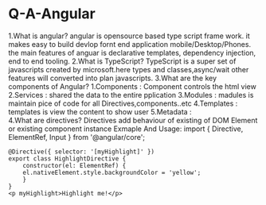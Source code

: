 # Q-A-Angular


1.What is angular?
	angular is opensource based type script frame work. it makes easy to build devlop fornt end application mobile/Desktop/Phones.
	the main features of anguar is declarative templates, dependency injection, end to end tooling.
2.What is TypeScript?
   TypeScript is a super set of javascripts created by microsoft.here types and classes,async/wait other features will converted into plan javascripts.
3.What are the key components of Angular?
	1.Components : Component controls the html view
	2.Services   : shared the data to the entire pplication
	3.Modules	 : madules is maintain pice of code for all Directives,components..etc
	4.Templates	 : templates is view the content to show user
	5.Metadata   :	
4.What are directives?
	Directives add behaviour of existing of DOM Element or existing component instance
	Exmaple And Usage:
	import { Directive, ElementRef, Input } from '@angular/core';
	
	@Directive({ selector: '[myHighlight]' })
	export class HighlightDirective {
		constructor(el: ElementRef) {
		el.nativeElement.style.backgroundColor = 'yellow';
		}
	}
	<p myHighlight>Highlight me!</p>
	
